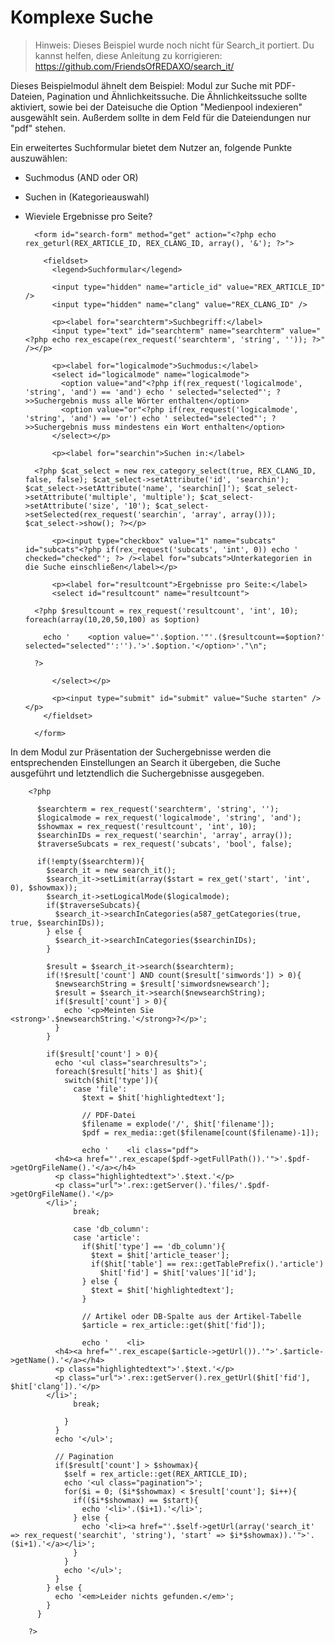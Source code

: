 # Komplexe Suche

> Hinweis: Dieses Beispiel wurde noch nicht für Search_it portiert. Du kannst
> helfen, diese Anleitung zu
> korrigieren: https://github.com/FriendsOfREDAXO/search_it/

Dieses Beispielmodul ähnelt dem Beispiel: Modul zur Suche mit PDF-Dateien,
Pagination und Ähnlichkeitssuche. Die Ähnlichkeitssuche sollte aktiviert, sowie
bei der Dateisuche die Option "Medienpool indexieren" ausgewählt sein. Außerdem
sollte in dem Feld für die Dateiendungen nur "pdf" stehen.

Ein erweitertes Suchformular bietet dem Nutzer an, folgende Punkte auszuwählen:

- Suchmodus (AND oder OR)
- Suchen in (Kategorieauswahl)
- Wieviele Ergebnisse pro Seite?

        <form id="search-form" method="get" action="<?php echo rex_geturl(REX_ARTICLE_ID, REX_CLANG_ID, array(), '&'); ?>">
       
          <fieldset>
            <legend>Suchformular</legend>
       
            <input type="hidden" name="article_id" value="REX_ARTICLE_ID" />
            <input type="hidden" name="clang" value="REX_CLANG_ID" />
       
            <p><label for="searchterm">Suchbegriff:</label>
            <input type="text" id="searchterm" name="searchterm" value="<?php echo rex_escape(rex_request('searchterm', 'string', '')); ?>" /></p>
       
            <p><label for="logicalmode">Suchmodus:</label>
            <select id="logicalmode" name="logicalmode">
              <option value="and"<?php if(rex_request('logicalmode', 'string', 'and') == 'and') echo ' selected="selected"'; ?>>Suchergebnis muss alle Wörter enthalten</option>
              <option value="or"<?php if(rex_request('logicalmode', 'string', 'and') == 'or') echo ' selected="selected"'; ?>>Suchergebnis muss mindestens ein Wort enthalten</option>
            </select></p>
       
            <p><label for="searchin">Suchen in:</label>
       
        <?php $cat_select = new rex_category_select(true, REX_CLANG_ID, false, false); $cat_select->setAttribute('id', 'searchin'); $cat_select->setAttribute('name', 'searchin[]'); $cat_select->setAttribute('multiple', 'multiple'); $cat_select->setAttribute('size', '10'); $cat_select->setSelected(rex_request('searchin', 'array', array())); $cat_select->show(); ?></p>
       
            <p><input type="checkbox" value="1" name="subcats" id="subcats"<?php if(rex_request('subcats', 'int', 0)) echo ' checked="checked"'; ?> /><label for="subcats">Unterkategorien in die Suche einschließen</label></p>
       
            <p><label for="resultcount">Ergebnisse pro Seite:</label>
            <select id="resultcount" name="resultcount">
       
        <?php $resultcount = rex_request('resultcount', 'int', 10); foreach(array(10,20,50,100) as $option)
       
          echo '    <option value="'.$option.'"'.($resultcount==$option?' selected="selected"':'').'>'.$option.'</option>'."\n";
       
        ?>
       
            </select></p>
       
            <p><input type="submit" id="submit" value="Suche starten" /></p>
          </fieldset>
       
        </form>

In dem Modul zur Präsentation der Suchergebnisse werden die entsprechenden
Einstellungen an Search it übergeben, die Suche ausgeführt und letztendlich die
Suchergebnisse ausgegeben.

        <?php
       
          $searchterm = rex_request('searchterm', 'string', '');
          $logicalmode = rex_request('logicalmode', 'string', 'and');
          $showmax = rex_request('resultcount', 'int', 10);
          $searchinIDs = rex_request('searchin', 'array', array());
          $traverseSubcats = rex_request('subcats', 'bool', false);
       
          if(!empty($searchterm)){
            $search_it = new search_it();
            $search_it->setLimit(array($start = rex_get('start', 'int', 0), $showmax));
            $search_it->setLogicalMode($logicalmode);
            if($traverseSubcats){
              $search_it->searchInCategories(a587_getCategories(true, true, $searchinIDs));
            } else {
              $search_it->searchInCategories($searchinIDs);
            }
       
            $result = $search_it->search($searchterm);
            if(!$result['count'] AND count($result['simwords']) > 0){
              $newsearchString = $result['simwordsnewsearch'];
              $result = $search_it->search($newsearchString);
              if($result['count'] > 0){
                echo '<p>Meinten Sie <strong>'.$newsearchString.'</strong>?</p>';
              }
            }
       
            if($result['count'] > 0){
              echo '<ul class="searchresults">';
              foreach($result['hits'] as $hit){
                switch($hit['type']){
                  case 'file':
                    $text = $hit['highlightedtext'];
       
                    // PDF-Datei
                    $filename = explode('/', $hit['filename']);
                    $pdf = rex_media::get($filename[count($filename)-1]);
       
                    echo '    <li class="pdf">
              <h4><a href="'.rex_escape($pdf->getFullPath()).'">'.$pdf->getOrgFileName().'</a></h4>
              <p class="highlightedtext">'.$text.'</p>
              <p class="url">'.rex::getServer().'files/'.$pdf->getOrgFileName().'</p>
            </li>';
                  break;
       
                  case 'db_column':
                  case 'article':
                    if($hit['type'] == 'db_column'){
                      $text = $hit['article_teaser'];
                      if($hit['table'] == rex::getTablePrefix().'article')
                        $hit['fid'] = $hit['values']['id'];
                    } else {
                      $text = $hit['highlightedtext'];
                    }
       
                    // Artikel oder DB-Spalte aus der Artikel-Tabelle
                    $article = rex_article::get($hit['fid']);
       
                    echo '    <li>
              <h4><a href="'.rex_escape($article->getUrl()).'">'.$article->getName().'</a></h4>
              <p class="highlightedtext">'.$text.'</p>
              <p class="url">'.rex::getServer().rex_getUrl($hit['fid'], $hit['clang']).'</p>
            </li>';
                  break;
       
                }
              }
              echo '</ul>';
       
              // Pagination
              if($result['count'] > $showmax){
                $self = rex_article::get(REX_ARTICLE_ID);
                echo '<ul class="pagination">';
                for($i = 0; ($i*$showmax) < $result['count']; $i++){
                  if(($i*$showmax) == $start){
                    echo '<li>'.($i+1).'</li>';
                  } else {
                    echo '<li><a href="'.$self->getUrl(array('search_it' => rex_request('searchit', 'string'), 'start' => $i*$showmax)).'">'.($i+1).'</a></li>';
                  }
                }
                echo '</ul>';
              }
            } else {
              echo '<em>Leider nichts gefunden.</em>';
            }
          }
       
        ?>
